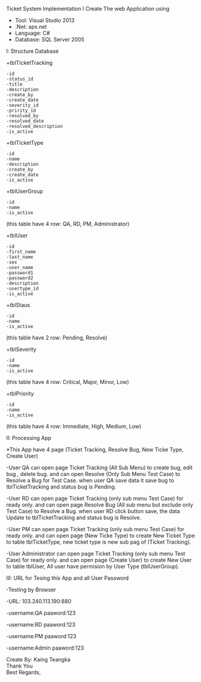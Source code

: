Ticket System Implementation
I Create The web Application using
- Tool: Visual Studio 2013
- .Net: aps.net
- Language: C#
- Database: SQL Server 2005

I: Structure Database

  +tblTicketTracking  
  
    -id
    -status_id
    -title
    -description
    -create_by
    -create_date
    -severity_id
    -pririty_id
    -resolved_by
    -resolved_date
    -resolved_description
    -is_active
  
  +tblTicketType
  
    -id
    -name
    -description
    -create_by
    -create_date
    -is_active
    
  +tblUserGroup
  
    -id
    -name
    -is_active
    
(this table have 4 row: QA, RD, PM, Administrator)     
  
  +tblUser
  
    -id
    -first_name
    -last_name
    -sex
    -user_name
    -password1
    -password2
    -description
    -usertype_id
    -is_active
    
  +tblStaus
  
    -id
    -name
    -is_active
    
(this table have 2 row: Pending, Resolve)

  +tblSeverity
  
    -id
    -name
    -is_active
    
(this table have 4 row: Critical, Major, Minor, Low)

  +tblPriority
  
    -id
    -name
    -is_active
    
(this table have 4 row: Immediate, High, Medium, Low) 
    
II: Processing App

  *This App have 4 page (Ticket Tracking, Resolve Bug, New Ticke Type, Create User)
  
  -User QA can open page Ticket Tracking (All Sub Menu) to create bug, edit bug , delete bug. 
  and can open Resolve (Only Sub Menu Test Case) to Resolve a Bug for Test Case.
  when user QA save data it save bug to tblTicketTracking and status bug is Pending.

  -User RD can open page Ticket Tracking (only sub menu Test Case) for ready only.
  and can open page Resolve Bug (All sub menu but exclude only Test Case) to Resolve a Bug.
  when user RD click button save, the data Update to tblTicketTracking and status bug is Resolve.
  
  -User PM can open page Ticket Tracking (only sub menu Test Case) for ready only.
  and can open page (New Ticke Type) to create New Ticket Type to table tblTicketType, new ticket type is new sub pag of (Ticket Tracking).
  
  -User Administrator can open page Ticket Tracking (only sub menu Test Case) for ready only.
  and can open page (Create User) to create New User to table tblUser, All user have permision by User Type (tblUserGroup).
  
  
III: URL for Tesing this App and all User Password

  -Testing by Browser
  
  -URL: 103.240.113.190:880
  
  -username:QA  paaword:123
  
  -username:RD  paaword:123
  
  -username:PM  paaword:123
  
  -username:Admin  paaword:123
  
  
  
  Create By: Kaing Teangka  
  Thank You  
  Best Regards,
  
    
  
    
